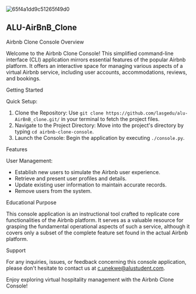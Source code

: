 ![65f4a1dd9c51265f49d0](https://github.com/lasgedu/alu-AirBnB_clone.git)

## ALU-AirBnB_Clone

Airbnb Clone Console Overview

Welcome to the Airbnb Clone Console! This simplified command-line interface (CLI) application mirrors essential features of the popular Airbnb platform. It offers an interactive space for managing various aspects of a virtual Airbnb service, including user accounts, accommodations, reviews, and bookings.

Getting Started

Quick Setup:

1. Clone the Repository: Use `git clone https://github.com/lasgedu/alu-AirBnB_clone.git/` in your terminal to fetch the project files.
2. Navigate to the Project Directory: Move into the project's directory by typing `cd airbnb-clone-console`.
3. Launch the Console: Begin the application by executing `./console.py`.

Features

User Management:

- Establish new users to simulate the Airbnb user experience.
- Retrieve and present user profiles and details.
- Update existing user information to maintain accurate records.
- Remove users from the system.

Educational Purpose

This console application is an instructional tool crafted to replicate core functionalities of the Airbnb platform. It serves as a valuable resource for grasping the fundamental operational aspects of such a service, although it covers only a subset of the complete feature set found in the actual Airbnb platform.

Support

For any inquiries, issues, or feedback concerning this console application, please don't hesitate to contact us at c.unekwe@alustudent.com.

Enjoy exploring virtual hospitality management with the Airbnb Clone Console!


